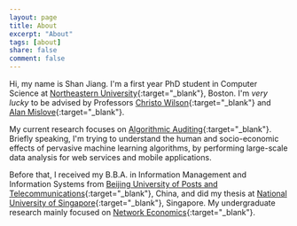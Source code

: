 ```yaml
---
layout: page
title: About
excerpt: "About"
tags: [about]
share: false
comment: false
---
```


Hi, my name is Shan Jiang. I'm a first year PhD student in Computer Science at [Northeastern University](http://www.northeastern.edu){:target="_blank"}, Boston. I'm *very lucky* to be advised by Professors [Christo Wilson](http://www.ccs.neu.edu/home/cbw){:target="_blank"} and [Alan Mislove](http://www.ccs.neu.edu/home/amislove){:target="_blank"}.

My current research focuses on [Algorithmic Auditing](http://personalization.ccs.neu.edu){:target="_blank"}. Briefly speaking, I'm trying to understand the human and socio-economic effects of pervasive machine learning algorithms, by performing large-scale data analysis for web services and mobile applications.

Before that, I received my B.B.A. in Information Management and Information Systems from [Beijing University of Posts and Telecommunications](http://english.bupt.edu.cn){:target="_blank"}, China, and did my thesis at [National University of Singapore](http://www.nus.edu.sg){:target="_blank"}, Singapore. My undergraduate research mainly focused on [Network Economics](https://arxiv.org/abs/1106.1282v1){:target="_blank"}.
